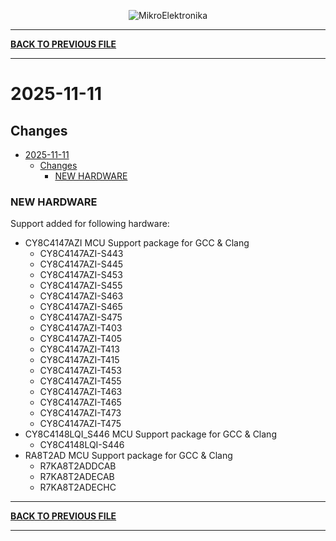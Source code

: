 <p align="center">
  <img src="http://www.mikroe.com/img/designs/beta/logo_small.png?raw=true" alt="MikroElektronika"/>
</p>

---

**[BACK TO PREVIOUS FILE](../changelog.md)**

---

# 2025-11-11

## Changes

- [2025-11-11](#2025-11-11)
  - [Changes](#changes)
    - [NEW HARDWARE](#new-hardware)

### NEW HARDWARE

Support added for following hardware:

+ CY8C4147AZI MCU Support package for GCC & Clang
  + CY8C4147AZI-S443
  + CY8C4147AZI-S445
  + CY8C4147AZI-S453
  + CY8C4147AZI-S455
  + CY8C4147AZI-S463
  + CY8C4147AZI-S465
  + CY8C4147AZI-S475
  + CY8C4147AZI-T403
  + CY8C4147AZI-T405
  + CY8C4147AZI-T413
  + CY8C4147AZI-T415
  + CY8C4147AZI-T453
  + CY8C4147AZI-T455
  + CY8C4147AZI-T463
  + CY8C4147AZI-T465
  + CY8C4147AZI-T473
  + CY8C4147AZI-T475
+ CY8C4148LQI_S446 MCU Support package for GCC & Clang
  + CY8C4148LQI-S446
+ RA8T2AD MCU Support package for GCC & Clang
  + R7KA8T2ADDCAB
  + R7KA8T2ADECAB
  + R7KA8T2ADECHC

---

**[BACK TO PREVIOUS FILE](../changelog.md)**

---
